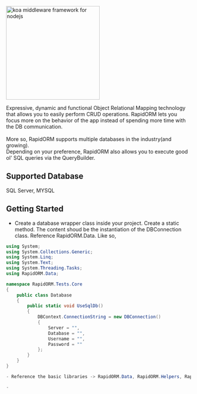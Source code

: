 <img src="http://deepmirage.com/git/rapidorm.png" alt="koa middleware framework for nodejs" width="255px" />

Expressive, dynamic and functional Object Relational Mapping technology that allows you to easily perform CRUD operations. RapidORM lets you focus more on the behavior of the app instead of spending more time with the DB communication.
<br/><br/>
More so, RapidORM supports multiple databases in the industry(and growing). <br/>
Depending on your preference, RapidORM also allows you to execute good ol' SQL queries via the QueryBuilder.

## Supported Database

SQL Server, MYSQL

## Getting Started

- Create a database wrapper class inside your project. Create a static method. The content shoud be the instantiation of the DBConnection class. Reference RapidORM.Data. Like so,

```c#
using System;
using System.Collections.Generic;
using System.Linq;
using System.Text;
using System.Threading.Tasks;
using RapidORM.Data;

namespace RapidORM.Tests.Core
{
    public class Database
    {
        public static void UseSqlDb()
        {
            DBContext.ConnectionString = new DBConnection()
            {
                Server = "",
                Database = "",
                Username = "",
                Password = ""
            };
        }
    }
}

- Reference the basic libraries -> RapidORM.Data, RapidORM.Helpers, RapidORM.Interfaces. You can choose what library to remove and/or add depending on your requirements.

-  
